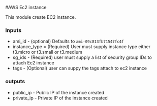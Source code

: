 #AWS Ec2 instance

This module create EC2 instance.

### Inputs

* ami_id - (optional) Defaults to ```ami-09c813fb71547fc4f```
* instance_type = (Required) User must supply instance type either t3.micro or t3.small or t3.medium
* sg_ids  - (Required) user must supply a list of security group IDs to attach Ec2 instance
* tags - (Optional) user can suppy the tags attach to ec2 instance

### outputs

* public_ip - Public IP of the instance created
* private_ip - Private IP of the instance created

